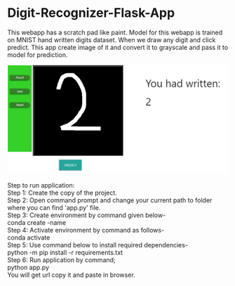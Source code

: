 # Digit-Recognizer-Flask-App
This webapp has a scratch pad like paint. Model for this webapp is trained on MNIST hand written digits dataset. When we draw any digit and click predict. This app create image of it and convert it to grayscale and pass it to model for prediction.

![alt text](https://github.com/Piyushvingale/Digit-Recognizer-Flask-App/blob/main/digitrecognizer.PNG)

Step to run application: <br  />
Step 1:	Create the copy of the project. <br  />
Step 2: Open command prompt and change your current path to folder where you can find 'app.py' file. <br  />
Step 3: Create environment by command given below- <br  />
conda create -name <environment name> <br  />
Step 4: Activate environment by command as follows- <br  />
conda activate <environment name> <br  />
Step 5: Use command below to install required dependencies- <br  />
python -m pip install -r requirements.txt <br  />
Step 6: Run application by command; <br  />
python app.py <br  />
You will get url copy it and paste in browser. <br  />
